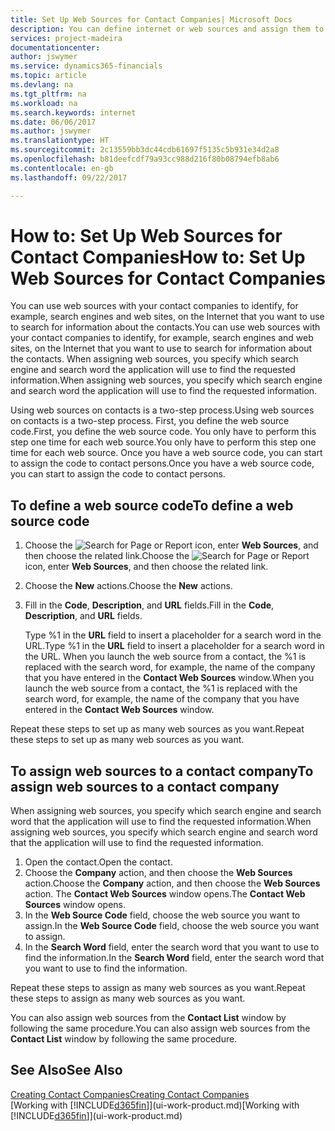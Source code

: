 ```yaml
---
title: Set Up Web Sources for Contact Companies| Microsoft Docs
description: You can define internet or web sources and assign them to a contact company to help identify how you want to search for information about your contacts.
services: project-madeira
documentationcenter: 
author: jswymer
ms.service: dynamics365-financials
ms.topic: article
ms.devlang: na
ms.tgt_pltfrm: na
ms.workload: na
ms.search.keywords: internet
ms.date: 06/06/2017
ms.author: jswymer
ms.translationtype: HT
ms.sourcegitcommit: 2c13559bb3dc44cdb61697f5135c5b931e34d2a8
ms.openlocfilehash: b81deefcdf79a93cc988d216f80b08794efb8ab6
ms.contentlocale: en-gb
ms.lasthandoff: 09/22/2017

---
```

# <a name="how-to-set-up-web-sources-for-contact-companies"></a><span data-ttu-id="1d4a7-103">How to: Set Up Web Sources for Contact Companies</span><span class="sxs-lookup"><span data-stu-id="1d4a7-103">How to: Set Up Web Sources for Contact Companies</span></span>
<span data-ttu-id="1d4a7-104">You can use web sources with your contact companies to identify, for example, search engines and web sites, on the Internet that you want to use to search for information about the contacts.</span><span class="sxs-lookup"><span data-stu-id="1d4a7-104">You can use web sources with your contact companies to identify, for example, search engines and web sites, on the Internet that you want to use to search for information about the contacts.</span></span> <span data-ttu-id="1d4a7-105">When assigning web sources, you specify which search engine and search word the application will use to find the requested information.</span><span class="sxs-lookup"><span data-stu-id="1d4a7-105">When assigning web sources, you specify which search engine and search word the application will use to find the requested information.</span></span>

<span data-ttu-id="1d4a7-106">Using web sources on contacts is a two-step process.</span><span class="sxs-lookup"><span data-stu-id="1d4a7-106">Using web sources on contacts is a two-step process.</span></span> <span data-ttu-id="1d4a7-107">First, you define the web source code.</span><span class="sxs-lookup"><span data-stu-id="1d4a7-107">First, you define the web source code.</span></span> <span data-ttu-id="1d4a7-108">You only have to perform this step one time for each web source.</span><span class="sxs-lookup"><span data-stu-id="1d4a7-108">You only have to perform this step one time for each web source.</span></span> <span data-ttu-id="1d4a7-109">Once you have a web source code, you can start to assign the code to contact persons.</span><span class="sxs-lookup"><span data-stu-id="1d4a7-109">Once you have a web source code, you can start to assign the code to contact persons.</span></span>

## <a name="to-define-a-web-source-code"></a><span data-ttu-id="1d4a7-110">To define a web source code</span><span class="sxs-lookup"><span data-stu-id="1d4a7-110">To define a web source code</span></span>
1. <span data-ttu-id="1d4a7-111">Choose the ![Search for Page or Report](media/ui-search/search_small.png "Search for Page or Report icon") icon, enter **Web Sources**, and then choose the related link.</span><span class="sxs-lookup"><span data-stu-id="1d4a7-111">Choose the ![Search for Page or Report](media/ui-search/search_small.png "Search for Page or Report icon") icon, enter **Web Sources**, and then choose the related link.</span></span>
2. <span data-ttu-id="1d4a7-112">Choose the **New** actions.</span><span class="sxs-lookup"><span data-stu-id="1d4a7-112">Choose the **New** actions.</span></span>
3. <span data-ttu-id="1d4a7-113">Fill in the **Code**, **Description**, and **URL** fields.</span><span class="sxs-lookup"><span data-stu-id="1d4a7-113">Fill in the **Code**, **Description**, and **URL** fields.</span></span>

    <span data-ttu-id="1d4a7-114">Type %1 in the **URL** field to insert a placeholder for a search word in the URL.</span><span class="sxs-lookup"><span data-stu-id="1d4a7-114">Type %1 in the **URL** field to insert a placeholder for a search word in the URL.</span></span> <span data-ttu-id="1d4a7-115">When you launch the web source from a contact, the %1 is replaced with the search word, for example, the name of the company that you have entered in the **Contact Web Sources** window.</span><span class="sxs-lookup"><span data-stu-id="1d4a7-115">When you launch the web source from a contact, the %1 is replaced with the search word, for example, the name of the company that you have entered in the **Contact Web Sources** window.</span></span>

<span data-ttu-id="1d4a7-116">Repeat these steps to set up as many web sources as you want.</span><span class="sxs-lookup"><span data-stu-id="1d4a7-116">Repeat these steps to set up as many web sources as you want.</span></span>

## <a name="to-assign-web-sources-to-a-contact-company"></a><span data-ttu-id="1d4a7-117">To assign web sources to a contact company</span><span class="sxs-lookup"><span data-stu-id="1d4a7-117">To assign web sources to a contact company</span></span>
<span data-ttu-id="1d4a7-118">When assigning web sources, you specify which search engine and search word that the application will use to find the requested information.</span><span class="sxs-lookup"><span data-stu-id="1d4a7-118">When assigning web sources, you specify which search engine and search word that the application will use to find the requested information.</span></span>

1. <span data-ttu-id="1d4a7-119">Open the contact.</span><span class="sxs-lookup"><span data-stu-id="1d4a7-119">Open the contact.</span></span>
2. <span data-ttu-id="1d4a7-120">Choose the **Company** action, and then choose the **Web Sources** action.</span><span class="sxs-lookup"><span data-stu-id="1d4a7-120">Choose the **Company** action, and then choose the **Web Sources** action.</span></span> <span data-ttu-id="1d4a7-121">The **Contact Web Sources** window opens.</span><span class="sxs-lookup"><span data-stu-id="1d4a7-121">The **Contact Web Sources** window opens.</span></span>
3. <span data-ttu-id="1d4a7-122">In the **Web Source Code** field, choose the web source you want to assign.</span><span class="sxs-lookup"><span data-stu-id="1d4a7-122">In the **Web Source Code** field, choose the web source you want to assign.</span></span>
4. <span data-ttu-id="1d4a7-123">In the **Search Word** field, enter the search word that you want to use to find the information.</span><span class="sxs-lookup"><span data-stu-id="1d4a7-123">In the **Search Word** field, enter the search word that you want to use to find the information.</span></span>

<span data-ttu-id="1d4a7-124">Repeat these steps to assign as many web sources as you want.</span><span class="sxs-lookup"><span data-stu-id="1d4a7-124">Repeat these steps to assign as many web sources as you want.</span></span>

<span data-ttu-id="1d4a7-125">You can also assign web sources from the **Contact List** window by following the same procedure.</span><span class="sxs-lookup"><span data-stu-id="1d4a7-125">You can also assign web sources from the **Contact List** window by following the same procedure.</span></span>

## <a name="see-also"></a><span data-ttu-id="1d4a7-126">See Also</span><span class="sxs-lookup"><span data-stu-id="1d4a7-126">See Also</span></span>
[<span data-ttu-id="1d4a7-127">Creating Contact Companies</span><span class="sxs-lookup"><span data-stu-id="1d4a7-127">Creating Contact Companies</span></span>](marketing-create-contact-companies.md)  
<span data-ttu-id="1d4a7-128">[Working with [!INCLUDE[d365fin](includes/d365fin_md.md)]](ui-work-product.md)</span><span class="sxs-lookup"><span data-stu-id="1d4a7-128">[Working with [!INCLUDE[d365fin](includes/d365fin_md.md)]](ui-work-product.md)</span></span>

